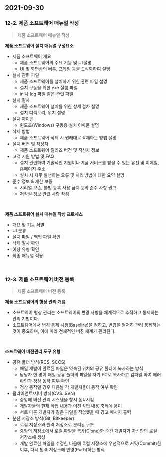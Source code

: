 ## 2021-09-30

### 12-2. 제품 소프트웨어 매뉴얼 작성

> 제품 소프트웨어 매뉴얼 작성

**제품 소프트웨어 설치 매뉴얼 구성요소**

* 제품 소프트웨어 개요
  * 제품 소프트웨어의 주요 기능 및 UI 설명
  * UI 및 화면상의 버튼, 프레임 등을 도식화하여 설명
* 설치 관련 파일
  * 제품 소프트웨어를 설치하기 위한 관련 파일 설명
  * 설치 구동을 위한 exe 실행 파일
  * ini나 log 파일 같은 관련 파일
* 설치 절차
  * 제품 소프트웨어 설치를 위한 상세 절차 설명
  * 설치 디렉토리, 위치 설명
* 설치 아이콘
  * 윈도즈(Windows) 구동용 설치 아이콘 설명
* 삭제 방법
  * 제품 소프트웨어 삭제 시 원래대로 삭제하는 방법 설명
* 설치 버전 및 작성자
  * 제품 소프트웨어 릴리즈 버전 및 작성자 정보
* 고객 지원 방법 및 FAQ
  * 설치 관련하여 기술적인 지원이나 제품 서비스를 받을 수 있는 유선 및 이메일, 홈페이지 주소
  * 설치 시 자주 발생하는 오류 및 처리 방법에 대한 요약 설명
* 준수 정보 & 제한 보증
  * 시리얼 보존, 불법 등록 사용 금지 등의 준수 사항 권고
  * 저작권 정보 관련 사항 작성

<br>

**제품 소프트웨어 설치 매뉴얼 작성 프로세스**

* 개요 및 기능 식별
* UI 분류
* 설치 파일 / 백업 파일 확인
* 삭제 절차 확인
* 이상 유형 확인
* 최종 매뉴얼 적용

<br>

### 12-3. 제품 소프트웨어 버전 등록

> 제품 소프트웨어 버전 등록

**제품 소프트웨어의 형상 관리 개념**

* 소프트웨어 형상 관리는 소프트웨어의 변경 사항을 체계적으로 추적하고 통제하는 관리 기법이다.
* 소프트웨어에서 변경 통제 시점(Baseline)을 정하고, 변경을 철저히 관리 통제하는 것이 중요하며, 이에 따라 전체적인 버전 체계가 관리된다.

<br>

**소프트웨어 버전관리 도구 유형**

* 공유 폴더 방식(RCS, SCCS)
  * 매일 개발이 완료된 파일은 약속된 위치의 공유 폴더에 복사하는 방식
  * 담당자 한 명이 매일 공유 폴더의 파일을 자기 PC로 복사하고 컴파일 하여 에러 확인과 정상 동작 여부 확인
  * 정상 동작일 경우 다음날 각 개발자들이 동작 여부 확인
* 클라이언트/서버 방식(CVS. SVN)
  * 중앙에 버전 관리 시스템을 항시 동작시킴
  * 개발자들의 현재 작업 내용과 이전 작업 내용 축적에 용이
  * 서로 다른 개발자가 같은 파일을 작업했을 때 경고 메시지 출력
* 분산 저장소 방식(Git, Bitkeeper)
  * 로컬 저장소와 원격 저장소로 분리된 구조
  * 중앙의 저장소에서 로컬 파일을 복사(Clone)한 순간 개발자가 자신만의 로컬 저장소에 생성
  * 개발 완료한 파일을 수정한 다음에 로컬 저장소에 우선적으로 커밋(Commit)한 이후, 다시 원격 저장소에 반영(Push)하는 방식